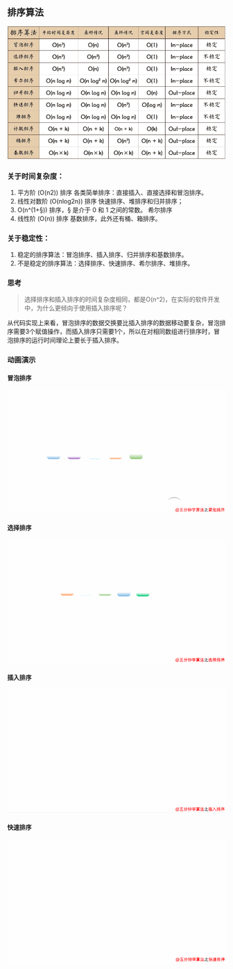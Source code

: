 ## 排序算法

![sort](./asset/sort.png)

### 关于时间复杂度：
1. 平方阶 (O(n2)) 排序 各类简单排序：直接插入、直接选择和冒泡排序。
2. 线性对数阶 (O(nlog2n)) 排序 快速排序、堆排序和归并排序；
3. O(n^(1+§)) 排序，§ 是介于 0 和 1 之间的常数。 希尔排序
4. 线性阶 (O(n)) 排序 基数排序，此外还有桶、箱排序。

### 关于稳定性：
1. 稳定的排序算法：冒泡排序、插入排序、归并排序和基数排序。
2. 不是稳定的排序算法：选择排序、快速排序、希尔排序、堆排序。

### 思考
> 选择排序和插入排序的时间复杂度相同，都是O(n^2)，在实际的软件开发中，为什么更倾向于使用插入排序呢？

从代码实现上来看，冒泡排序的数据交换要比插入排序的数据移动要复杂，冒泡排序需要3个赋值操作，而插入排序只需要1个，所以在对相同数组进行排序时，冒泡排序的运行时间理论上要长于插入排序。


### 动画演示
#### 冒泡排序
![bubble](./asset/bubble.gif)

#### 选择排序
![selection](./asset/selection.gif)

#### 插入排序
![selection](./asset/insertion.gif)

#### 快速排序
![quick](./asset/quicksort.gif)

